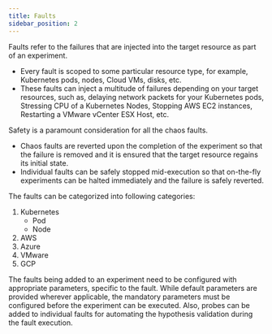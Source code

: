 ```yaml
---
title: Faults
sidebar_position: 2
---
```


Faults refer to the failures that are injected into the target resource as part of an experiment.
- Every fault is scoped to some particular resource type, for example, Kubernetes pods, nodes, Cloud VMs, disks, etc.
- These faults can inject a multitude of failures depending on your target resources, such as, delaying network packets for your Kubernetes pods, Stressing CPU of a Kubernetes Nodes, Stopping AWS EC2 instances, Restarting a VMware vCenter ESX Host, etc.

Safety is a paramount consideration for all the chaos faults.
- Chaos faults are reverted upon the completion of the experiment so that the failure is removed and it is ensured that the target resource regains its initial state. 
- Individual faults can be safely stopped mid-execution so that on-the-fly experiments can be halted immediately and the failure is safely reverted. 

The faults can be categorized into following categories:
1. Kubernetes
    - Pod
    - Node
2. AWS
3. Azure
4. VMware
5. GCP

The faults being added to an experiment need to be configured with appropriate parameters, specific to the fault. While default parameters are provided wherever applicable, the mandatory parameters must be configured before the experiment can be executed. Also, probes can be added to individual faults for automating the hypothesis validation during the fault execution.